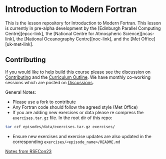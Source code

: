 # Introduction to Modern Fortran

This is the lesson repository for Introduction to Modern Fortran.
This lesson is currently in pre-alpha development by the
[Edinburgh Parallel Computing Centre][epcc-link],
the [National Centre for Atmospheric Science][ncas-link],
the [National Oceanography Centre][noc-link],
and the [Met Office][uk-met-link].

## Contributing

If you would like to help build this course please see
the discussion on [Contributing](https://github.com/carpentries-incubator/intro-to-modern-fortran/discussions/39)
and the [Curriculum Outline](https://github.com/carpentries-incubator/intro-to-modern-fortran/discussions/6#discussioncomment-8546839).
We have monthly co-working sessions which are posted on
[Discussions](https://github.com/carpentries-incubator/intro-to-modern-fortran/discussions/categories/meetings?discussions_q=is%3Aopen+category%3AMeetings).

General Notes:

- Please use a fork to contribute
- Any Fortran code should follow the agreed style (Met Office)
- If you are adding new exercises or data please re compress
  the `exercises.tar.gz` file. In the root dir of this repo:

```bash
tar czf episodes/data/exercises.tar.gz exercises/
```

- Ensure new exercises and exercise updates are also updated
  in the corresponding `exercises/<episode_name>/README.md`

[Notes from RSECon23](https://pad.archer2.ac.uk/p/rsecon23-fortran)
